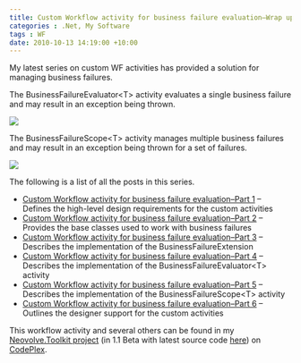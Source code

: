 ```yaml
---
title: Custom Workflow activity for business failure evaluation–Wrap up
categories : .Net, My Software
tags : WF
date: 2010-10-13 14:19:00 +10:00
---
```


<p>My latest series on custom WF activities has provided a solution for managing business failures. </p>  <p>The BusinessFailureEvaluator&lt;T&gt; activity evaluates a single business failure and may result in an exception being thrown.</p>  <p><a href="//blogfiles/image_46.png"><img src="//blogfiles/image_46.png" /></a></p>  <p>The BusinessFailureScope&lt;T&gt; activity manages multiple business failures and may result in an exception being thrown for a set of failures.</p>  <p><a href="//blogfiles/image_45.png"><img src="//blogfiles/image_45.png" /></a></p>  <p>The following is a list of all the posts in this series.</p>  <ul>   <li><a href="/post/2010/10/11/Custom-Workflow-activity-for-business-failure-evaluatione28093Part-1.aspx">Custom Workflow activity for business failure evaluation–Part 1</a> – Defines the high-level design requirements for the custom activities </li>    <li><a href="/post/2010/10/12/Custom-Workflow-activity-for-business-failure-evaluatione28093Part-2.aspx">Custom Workflow activity for business failure evaluation–Part 2</a> – Provides the base classes used to work with business failures </li>    <li><a href="/post/2010/10/12/Custom-Workflow-activity-for-business-failure-evaluatione28093Part-3.aspx">Custom Workflow activity for business failure evaluation–Part 3</a> – Describes the implementation of the BusinessFailureExtension </li>    <li><a href="/post/2010/10/13/Custom-Workflow-activity-for-business-failure-evaluatione28093Part-4.aspx">Custom Workflow activity for business failure evaluation–Part 4</a> – Describes the implementation of the BusinessFailureEvaluator&lt;T&gt; activity </li>    <li><a href="/post/2010/10/13/Custom-Workflow-activity-for-business-failure-evaluatione28093Part-5.aspx">Custom Workflow activity for business failure evaluation–Part 5</a> – Describes the implementation of the BusinessFailureScope&lt;T&gt; activity </li>    <li><a href="/post/2010/10/13/Custom-Workflow-activity-for-business-failure-evaluatione28093Part-6.aspx">Custom Workflow activity for business failure evaluation–Part 6</a> – Outlines the designer support for the custom activities </li> </ul>  <p>This workflow activity and several others can be found in my <a href="http://neovolve.codeplex.com/releases/view/53499" target="_blank">Neovolve.Toolkit project</a> (in 1.1 Beta with latest source code <a href="http://neovolve.codeplex.com/SourceControl/changeset/view/67800#1422138" target="_blank">here</a>) on <a href="http://www.codeplex.com/">CodePlex</a>.</p> 
